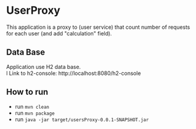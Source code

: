 # UserProxy

This application is a proxy to (user service) that count number of requests for each user
(and add "calculation" field).

## Data Base
Application use H2 data base. <br />l
Link to h2-console: http://localhost:8080/h2-console

## How to run
- run `mvn clean`
- run `mvn package`
- run `java -jar target/usersProxy-0.0.1-SNAPSHOT.jar`